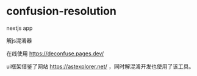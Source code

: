 # confusion-resolution
nextjs app

解js混淆器

在线使用 https://deconfuse.pages.dev/

ui框架借鉴了网站 https://astexplorer.net/ ，同时解混淆开发也使用了该工具。
